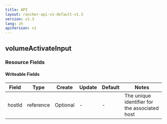 ```yaml
---
title: API
layout: rancher-api-v1-default-v1.3
version: v1.3
lang: zh
apiVersion: v1
---
```


## volumeActivateInput



### Resource Fields

#### Writeable Fields

Field | Type | Create | Update | Default | Notes
---|---|---|---|---|---
hostId | reference | Optional | - | - | The unique identifier for the associated host



<br>
